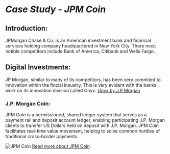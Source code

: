 # **_Case Study - JPM Coin_**
## Introduction:
JPMorgan Chase & Co. is an American investment bank and financial services holding company headquartered in New York City. There most notible competitors include Bank of America, Citibank and Wells Fargo.

## Digital Investments:
JP Morgan, similar to many of its competitors, has been very commited to innovation within the fincial insustry. This is very evident with the banks work on its innovation division called Onyx.
[Onyx by J.P Morgan](https://www.jpmorgan.com/onyx/index)

### J.P. Morgan Coin:
JPM Coin is a permissioned, shared ledger system that serves as a payment rail and deposit account ledger, enabling participating J.P. Morgan clients to transfer US Dollars held on deposit with J.P. Morgan. JPM Coin facilitates real-time value movement, helping to solve common hurdles of traditional cross-border payments. 

![JPM Coin](https://pbs.twimg.com/media/Etz5U_xVcAQVc0_.jpg)
[Read more about JPM Coin](https://www.jpmorgan.com/solutions/cib/news/digital-coin-payments)


